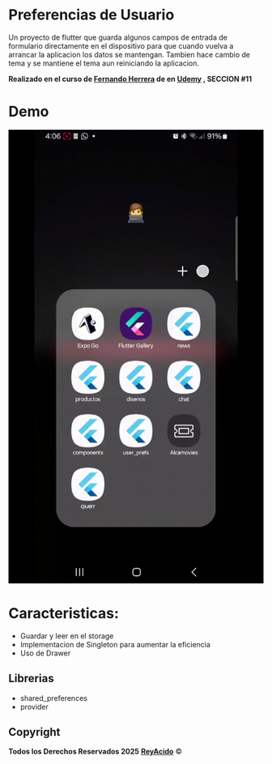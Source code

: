 # Preferencias de Usuario

Un proyecto de flutter que guarda algunos campos de entrada de formulario directamente en el dispositivo para que cuando vuelva a arrancar la aplicacion los datos se mantengan.
Tambien hace cambio de tema y se mantiene el tema aun reiniciando la aplicacion.

**Realizado en el curso de [Fernando Herrera](https://fernando-herrera.com/) de en [Udemy](https://www.udemy.com/course/flutter-ios-android-fernando-herrera/) , SECCION #11**

# Demo

![img](/assets/repo/gif.gif)

# Caracteristicas:

- Guardar y leer en el storage
- Implementacion de Singleton para aumentar la eficiencia
- Uso de Drawer

## Librerias
- shared_preferences
- provider

## Copyright
**Todos los Derechos Reservados 2025**
**[ReyAcido](https://github.com/xkoderx)** ©️
